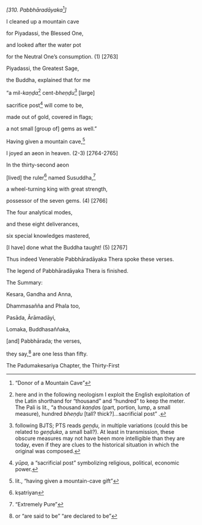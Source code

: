 *\[310. Pabbhāradāyaka*[^1]*\]*

I cleaned up a mountain cave

for Piyadassi, the Blessed One,

and looked after the water pot

for the Neutral One’s consumption. (1) \[2763\]

Piyadassi, the Greatest Sage,

the Buddha, explained that for me

“a mil-*kaṇḍa*[^2] cent-*bheṇḍu*[^3] \[large\]

sacrifice post[^4] will come to be,

made out of gold, covered in flags;

a not small \[group of\] gems as well.”

Having given a mountain cave,[^5]

I joyed an aeon in heaven. (2-3) \[2764-2765\]

In the thirty-second aeon

\[lived\] the ruler[^6] named Susuddha,[^7]

a wheel-turning king with great strength,

possessor of the seven gems. (4) \[2766\]

The four analytical modes,

and these eight deliverances,

six special knowledges mastered,

\[I have\] done what the Buddha taught! (5) \[2767\]

Thus indeed Venerable Pabbhāradāyaka Thera spoke these verses.

The legend of Pabbhāradāyaka Thera is finished.

The Summary:

Kesara, Gandha and Anna,

Dhammasañña and Phala too,

Pasāda, Ārāmadāyi,

Lomaka, Buddhasaññaka,

\[and\] Pabbhārada; the verses,

they say,[^8] are one less than fifty.

The Padumakesariya Chapter, the Thirty-First

[^1]: “Donor of a Mountain Cave”

[^2]: here and in the following neologism I exploit the English
    exploitation of the Latin shorthand for “thousand” and “hundred” to
    keep the meter. The Pali is lit., “a thousand *kaṇḍa*s (part,
    portion, lump, a small measure), hundred *bheṇḍu* \[tall?
    thick?\]...sacrificial post” .

[^3]: following BJTS; PTS reads *geṇḍu,* in multiple variations (could
    this be related to *geṇḍuka*, a small ball?). At least in
    transmission, these obscure measures may not have been more
    intelligible than they are today, even if they are clues to the
    historical situation in which the original was composed.

[^4]: *yūpa,* a “sacrificial post” symbolizing religious, political,
    economic power.

[^5]: lit., “having given a mountain-cave gift”

[^6]: kṣatriyan

[^7]: “Extremely Pure”

[^8]: or “are said to be” “are declared to be”
